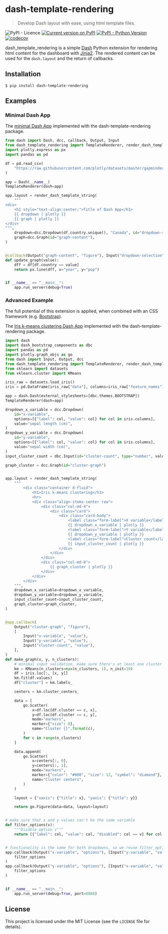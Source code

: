 # dash-template-rendering

> Develop Dash layout with ease, using html template files.

![PyPI - Licence](https://img.shields.io/pypi/l/dash-template-rendering)
[![Current version on PyPI](https://img.shields.io/pypi/v/dash-template-rendering)](https://pypi.org/project/dash-template-rendering/)
[![PyPI - Python Version](https://img.shields.io/pypi/pyversions/dash-template-rendering.svg?color=dark-green)](https://pypi.org/project/dash-template-rendering/)
[![codecov](https://codecov.io/gh/pschleiter/dash-template-rendering/branch/main/graph/badge.svg?token=148H4RN9NN)](https://codecov.io/gh/pschleiter/dash-template-rendering)

dash_template_rendering is a simple [Dash](https://dash.plotly.com/) Python extension for rendering html content
for the dashboard with [Jinja2](https://palletsprojects.com/p/jinja/). The rendered content can be used for the `dash.layout`
and the return of callbacks.

## Installation

```
$ pip install dash-template-rendering
```

## Examples

### Minimal Dash App

The [minimal Dash App](https://dash.plotly.com/minimal-app) implemented with the dash-template-rendering package.

```python
from dash import Dash, dcc, callback, Output, Input
from dash_template_rendering import TemplateRenderer, render_dash_template_string
import plotly.express as px
import pandas as pd

df = pd.read_csv(
    "https://raw.githubusercontent.com/plotly/datasets/master/gapminder_unfiltered.csv"
)

app = Dash(__name__)
TemplateRenderer(dash=app)

app.layout = render_dash_template_string(
    """
<div>
    <h1 style="text-align:center;">Title of Dash App</h1>
    {{ dropdown | plotly }}
    {{ graph | plotly }}
</div>
""",
    dropdown=dcc.Dropdown(df.country.unique(), "Canada", id="dropdown-selection"),
    graph=dcc.Graph(id="graph-content"),
)


@callback(Output("graph-content", "figure"), Input("dropdown-selection", "value"))
def update_graph(value):
    dff = df[df.country == value]
    return px.line(dff, x="year", y="pop")


if __name__ == "__main__":
    app.run_server(debug=True)
```

### Advanced Example

The full potential of this extension is applied, when combined with an CSS framework (e.g. [Bootstrap](https://getbootstrap.com/)).

The [Iris k-means clustering Dash App](http://dash-bootstrap-components.opensource.faculty.ai/examples/iris/) implemented with the dash-template-rendering package.

```python
import dash
import dash_bootstrap_components as dbc
import pandas as pd
import plotly.graph_objs as go
from dash import Input, Output, dcc
from dash_template_rendering import TemplateRenderer, render_dash_template_string
from sklearn import datasets
from sklearn.cluster import KMeans

iris_raw = datasets.load_iris()
iris = pd.DataFrame(iris_raw["data"], columns=iris_raw["feature_names"])

app = dash.Dash(external_stylesheets=[dbc.themes.BOOTSTRAP])
TemplateRenderer(dash=app)

dropdown_x_variable = dcc.Dropdown(
    id="x-variable",
    options=[{"label": col, "value": col} for col in iris.columns],
    value="sepal length (cm)",
)
dropdown_y_variable = dcc.Dropdown(
    id="y-variable",
    options=[{"label": col, "value": col} for col in iris.columns],
    value="sepal width (cm)",
)
input_cluster_count = dbc.Input(id="cluster-count", type="number", value=3)

graph_cluster = dcc.Graph(id="cluster-graph")


app.layout = render_dash_template_string(
    """
        <div class="container d-fluid">
            <h1>Iris k-means clustering</h1>
            <hr>
            <div class="align-items-center row">
                <div class="col-md-4">
                    <div class="card">
                        <div class="card-body">
                            <label class="form-label">X variable</label>
                            {{ dropdown_x_variable | plotly }}
                            <label class="form-label">Y variable</label>
                            {{ dropdown_y_variable | plotly }}
                            <label class="form-label">Cluster count</label>
                            {{ input_cluster_count | plotly }}
                        </div>
                    </div>
                </div>
                <div class="col-md-8">
                    {{ graph_cluster | plotly }}
                </div>
            </div>
        </div>
    """,
    dropdown_x_variable=dropdown_x_variable,
    dropdown_y_variable=dropdown_y_variable,
    input_cluster_count=input_cluster_count,
    graph_cluster=graph_cluster,
)


@app.callback(
    Output("cluster-graph", "figure"),
    [
        Input("x-variable", "value"),
        Input("y-variable", "value"),
        Input("cluster-count", "value"),
    ],
)
def make_graph(x, y, n_clusters):
    # minimal input validation, make sure there's at least one cluster
    km = KMeans(n_clusters=max(n_clusters, 1), n_init=10)
    df = iris.loc[:, [x, y]]
    km.fit(df.values)
    df["cluster"] = km.labels_

    centers = km.cluster_centers_

    data = [
        go.Scatter(
            x=df.loc[df.cluster == c, x],
            y=df.loc[df.cluster == c, y],
            mode="markers",
            marker={"size": 8},
            name="Cluster {}".format(c),
        )
        for c in range(n_clusters)
    ]

    data.append(
        go.Scatter(
            x=centers[:, 0],
            y=centers[:, 1],
            mode="markers",
            marker={"color": "#000", "size": 12, "symbol": "diamond"},
            name="Cluster centers",
        )
    )

    layout = {"xaxis": {"title": x}, "yaxis": {"title": y}}

    return go.Figure(data=data, layout=layout)


# make sure that x and y values can't be the same variable
def filter_options(v):
    """Disable option v"""
    return [{"label": col, "value": col, "disabled": col == v} for col in iris.columns]


# functionality is the same for both dropdowns, so we reuse filter_options
app.callback(Output("x-variable", "options"), [Input("y-variable", "value")])(
    filter_options
)
app.callback(Output("y-variable", "options"), [Input("x-variable", "value")])(
    filter_options
)


if __name__ == "__main__":
    app.run_server(debug=True, port=8888)

```

## License

This project is licensed under the MIT License (see the `LICENSE` file for
details).
